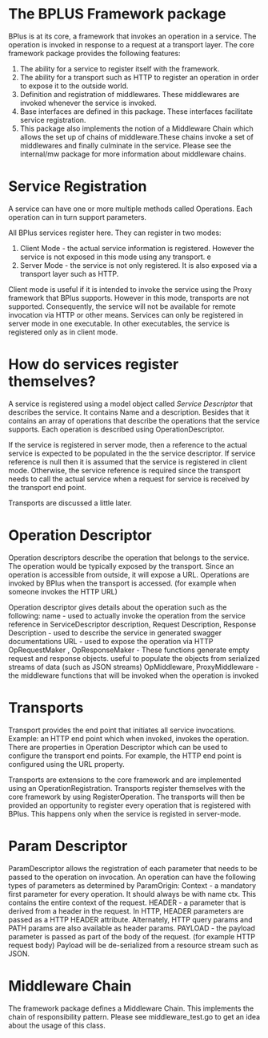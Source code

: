 # The BPLUS Framework package

BPlus is at its core, a framework that invokes an operation in a service. The operation is invoked in 
response to a request at a transport layer. The core framework package provides the following features:
1. The ability for a service to register itself with the framework.
2. The ability for a transport such as HTTP to register an operation in order to expose it to the 
outside world.
3. Definition and registration of middlewares. These middlewares are invoked whenever the service is 
invoked. 
4. Base interfaces are defined in this package. These interfaces facilitate service registration.
5. This package also implements the notion of a Middleware Chain which allows the set up of chains of
middleware.These chains invoke a set of middlewares and finally culminate in the service. Please see
the internal/mw package for more information about middleware chains.
 
# Service Registration

A service can have one or more multiple methods called Operations. Each operation can in turn 
support parameters. 

All BPlus services register here. They can register in two modes:
1. Client Mode - the actual service information is registered. However the service is not exposed
in this mode using any transport. e
2. Server Mode -  the service is not only registered. It is also exposed via a transport layer such as HTTP. 

Client mode is useful if it is intended to invoke the service using the Proxy framework that BPlus supports.
However in this mode,  transports are not supported. Consequently, the service will not be available for 
remote invocation via HTTP or other means.  Services can only be registered in server mode in one executable.
In other executables, the service is registered only as in client mode.

# How do services register themselves?

A service is registered using a model object called _Service Descriptor_ that describes the service. It contains
Name and a description. Besides that it contains an array of operations that describe the operations that 
the service supports. Each operation is described using OperationDescriptor.

If the service is registered in server mode, then a reference to the actual service is expected to be 
populated in the  the service descriptor. If service reference is null then it is assumed that the service 
is registered in client mode. Otherwise, the service reference is required since the transport needs to 
call the actual service when a request for service is received by the transport end point.

Transports are discussed a little later.

# Operation Descriptor

Operation descriptors describe the operation that belongs to the service. The operation would be typically
exposed by the transport. Since an operation is accessible from outside, it will expose a URL. Operations
are invoked by BPlus when the transport is accessed. (for example when someone invokes the HTTP URL)

Operation descriptor gives details about the operation such as the following:
name - used to actually invoke the operation from the service reference in ServiceDescriptor
description, Request Description, Response Description - used to describe the service in generated swagger 
documentations
URL - used to expose the operation via HTTP
OpRequestMaker , OpResponseMaker - These functions generate empty request and response objects. useful to 
populate the objects from serialized streams of data (such as JSON streams)
OpMiddleware, ProxyMiddleware - the middleware functions that will be invoked when the operation is invoked

# Transports 

Transport provides the end point that initiates all service invocations. Example: an HTTP end point which 
when invoked, invokes the operation. There are properties in Operation Descriptor which can be used to 
configure the transport end points. For example, the HTTP end point is configured using the URL property.

Transports are extensions to the core framework and are implemented using an OperationRegistration. 
Transports register themselves with the core framework by using RegisterOperation. The transports will then
be provided an opportunity to register every operation that is registered with BPlus. This happens only 
when the service is registed in server-mode. 

# Param Descriptor

ParamDescriptor allows the registration of each parameter that needs to be passed to the operation on 
invocation.
An operation can have the following types of parameters as determined by ParamOrigin:
Context - a mandatory first parameter for every operation. It should always be with name ctx. This
contains the entire context of the request.
HEADER - a parameter that is derived from a header in the request. In HTTP, HEADER parameters are 
passed as a HTTP HEADER attribute. Alternately, HTTP query params and PATH params are also 
available as header params.
PAYLOAD - the payload parameter is passed as part of the body of the request. (for example HTTP 
request body) Payload will be de-serialized from a resource stream such as JSON.

# Middleware Chain

The framework package defines a Middleware Chain. This implements the chain of responsibility pattern.
Please see middleware_test.go to get an idea about the usage of this class.
